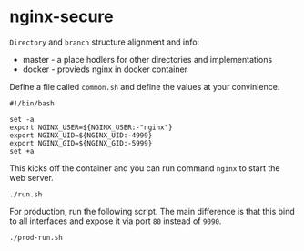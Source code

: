 # nginx-secure

`Directory` and `branch` structure alignment and info:
- master - a place hodlers for other directories and implementations
- docker - provieds nginx in docker container

Define a file called `common.sh` and define the values at your convinience.
```
#!/bin/bash

set -a
export NGINX_USER=${NGINX_USER:-"nginx"}
export NGINX_UID=${NGINX_UID:-4999}
export NGINX_GID=${NGINX_GID:-5999}
set +a
```

This kicks off the container and you can run command `nginx` to start the web server.
```
./run.sh
```

For production, run the following script. The main difference is that this bind to
all interfaces and expose it via port `80` instead of `9090`.
```
./prod-run.sh
```
